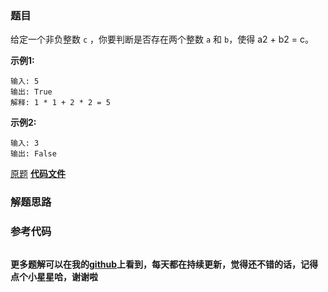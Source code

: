 ### 题目
给定一个非负整数 `c` ，你要判断是否存在两个整数 `a` 和 `b`，使得 a2 \+ b2 = c。

**示例1:**

    
    
    输入: 5
    输出: True
    解释: 1 * 1 + 2 * 2 = 5
    



**示例2:**

    
    
    输入: 3
    输出: False
    

[原题](https://leetcode-cn.com/problems/sum-of-square-numbers/)    **[代码文件]()**


### 解题思路




### 参考代码

```go


```




**更多题解可以在我的[github](https://github.com/LZH139/leetcode_Go)上看到，每天都在持续更新，觉得还不错的话，记得点个小星星哈，谢谢啦**

